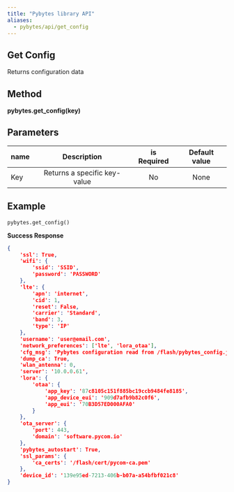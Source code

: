 ```yaml
---
title: "Pybytes library API"
aliases:
  - pybytes/api/get_config
---
```


**Get Config**
----
  Returns configuration data

**Method**
----
**pybytes.get_config(key)**

**Parameters**
----
| name  | Description   | is Required    | Default value
| ------------- |:-------------:|:-------------:|:-------------:|
| Key   | Returns a specific key-value  | No   | None  |

**Example**
----
`pybytes.get_config()`

**Success Response**
```json
{
	'ssl': True,
	'wifi': {
		'ssid': 'SSID',
		'password': 'PASSWORD'
	},
	'lte': {
		'apn': 'internet',
		'cid': 1,
		'reset': False,
		'carrier': 'Standard',
		'band': 3,
		'type': 'IP'
	},
	'username': 'user@email.com',
	'network_preferences': ['lte', 'lora_otaa'],
	'cfg_msg': 'Pybytes configuration read from /flash/pybytes_config.json',
	'dump_ca': True,
	'wlan_antenna': 0,
	'server': '10.0.0.61',
	'lora': {
		'otaa': {
			'app_key': '87c8105c151f885bc19ccb9484fe8185',
			'app_device_eui': '909d7afb9b82c0f6',
			'app_eui': '70B3D57ED000AFA0'
		}
	},
	'ota_server': {
		'port': 443,
		'domain': 'software.pycom.io'
	},
	'pybytes_autostart': True,
	'ssl_params': {
		'ca_certs': '/flash/cert/pycom-ca.pem'
	},
	'device_id': '139e95ed-7213-406b-b07a-a54bfbf021c8'
}
```
